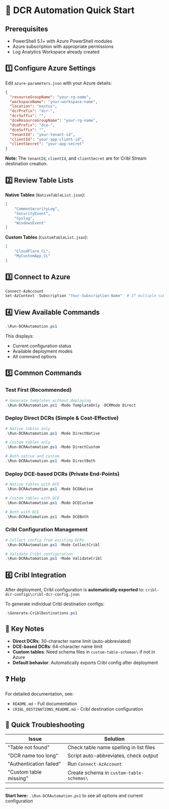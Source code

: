 # 🚀 DCR Automation Quick Start

## Prerequisites
- PowerShell 5.1+ with Azure PowerShell modules
- Azure subscription with appropriate permissions
- Log Analytics Workspace already created

## 1️⃣ Configure Azure Settings

Edit `azure-parameters.json` with your Azure details:

```json
{
  "resourceGroupName": "your-rg-name",
  "workspaceName": "your-workspace-name",
  "location": "eastus",
  "dcrPrefix": "dcr-",
  "dcrSuffix": "",
  "dceResourceGroupName": "your-rg-name",
  "dcePrefix": "dce-",
  "dceSuffix": "",
  "tenantId": "your-tenant-id",
  "clientId": "your-app-client-id",
  "clientSecret": "your-app-secret"
}
```

**Note:** The `tenantId`, `clientId`, and `clientSecret` are for Cribl Stream destination creation.

## 2️⃣ Review Table Lists

**Native Tables** (`NativeTableList.json`):
```json
[
    "CommonSecurityLog",
    "SecurityEvent",
    "Syslog",
    "WindowsEvent"
]
```

**Custom Tables** (`CustomTableList.json`):
```json
[
    "CloudFlare_CL",
    "MyCustomApp_CL"
]
```

## 3️⃣ Connect to Azure

```powershell
Connect-AzAccount
Set-AzContext -Subscription "Your-Subscription-Name"  # If multiple subscriptions
```

## 4️⃣ View Available Commands

```powershell
.\Run-DCRAutomation.ps1
```

This displays:
- Current configuration status
- Available deployment modes
- All command options

## 5️⃣ Common Commands

### Test First (Recommended)
```powershell
# Generate templates without deploying
.\Run-DCRAutomation.ps1 -Mode TemplateOnly -DCRMode Direct
```

### Deploy Direct DCRs (Simple & Cost-Effective)
```powershell
# Native tables only
.\Run-DCRAutomation.ps1 -Mode DirectNative

# Custom tables only
.\Run-DCRAutomation.ps1 -Mode DirectCustom

# Both native and custom
.\Run-DCRAutomation.ps1 -Mode DirectBoth
```

### Deploy DCE-based DCRs (Private End-Points)
```powershell
# Native tables with DCE
.\Run-DCRAutomation.ps1 -Mode DCENative

# Custom tables with DCE
.\Run-DCRAutomation.ps1 -Mode DCECustom

# Both with DCE
.\Run-DCRAutomation.ps1 -Mode DCEBoth
```

### Cribl Configuration Management
```powershell
# Collect config from existing DCRs
.\Run-DCRAutomation.ps1 -Mode CollectCribl

# Validate Cribl configuration
.\Run-DCRAutomation.ps1 -Mode ValidateCribl
```

## 6️⃣ Cribl Integration

After deployment, Cribl configuration is **automatically exported** to:
`cribl-dcr-configs\cribl-dcr-config.json`

To generate individual Cribl destination configs:
```powershell
.\Generate-CriblDestinations.ps1
```

## 📝 Key Notes

- **Direct DCRs**: 30-character name limit (auto-abbreviated)
- **DCE-based DCRs**: 64-character name limit
- **Custom tables**: Need schema files in `custom-table-schemas\` if not in Azure
- **Default behavior**: Automatically exports Cribl config after deployment

## ❓ Help

For detailed documentation, see:
- `README.md` - Full documentation
- `CRIBL_DESTINATIONS_README.md` - Cribl destination configuration

## 🔧 Quick Troubleshooting

| Issue | Solution |
|-------|----------|
| "Table not found" | Check table name spelling in list files |
| "DCR name too long" | Script auto-abbreviates, check output |
| "Authentication failed" | Run `Connect-AzAccount` |
| "Custom table missing" | Create schema in `custom-table-schemas\` |

---

**Start here:** `.\Run-DCRAutomation.ps1` to see all options and current configuration
